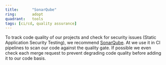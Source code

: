 ```yaml
---
title:      "SonarQube"
ring:       adopt
quadrant:   tools
tags: [ci/cd, quality assurance]
---
```


To track code quality of our projects and check for security issues (Static Application Security Testing), we recommend
[SonarQube](https://www.sonarqube.org/). At we use it in CI pipelines to scan our code against the quality gate. If possible we
even check each merge request to prevent degrading code quality before adding it to our code basis.

